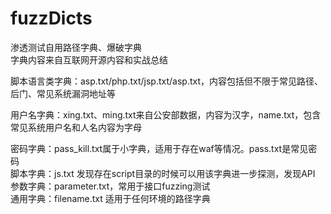 # fuzzDicts
渗透测试自用路径字典、爆破字典<br>
字典内容来自互联网开源内容和实战总结<br>

脚本语言类字典：asp.txt/php.txt/jsp.txt/asp.txt，内容包括但不限于常见路径、后门、常见系统漏洞地址等<br>

用户名字典：xing.txt、ming.txt来自公安部数据，内容为汉字，name.txt，包含常见系统用户名和人名内容为字母<br>

密码字典：pass_kill.txt属于小字典，适用于存在waf等情况。pass.txt是常见密码<br>
脚本字典：js.txt 发现存在script目录的时候可以用该字典进一步探测，发现API
参数字典：parameter.txt，常用于接口fuzzing测试<br>
通用字典：filename.txt 适用于任何环境的路径字典<br>
